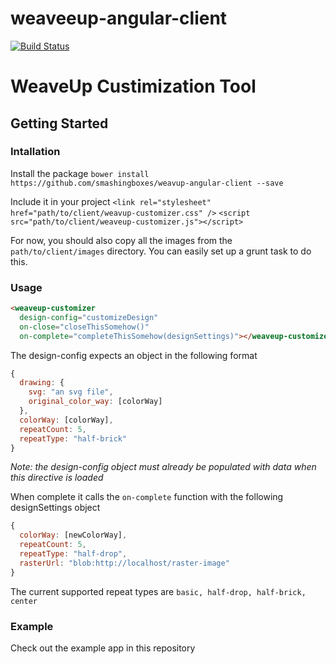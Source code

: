 weaveeup-angular-client
======================

[![Build Status](https://magnum.travis-ci.com/smashingboxes/weaveup-angular-client.svg?token=UXcjT4VgrwApWHZhXXAk&branch=master)](https://magnum.travis-ci.com/smashingboxes/weaveup-angular-client)

# WeaveUp Custimization Tool

## Getting Started

### Intallation

Install the package
`bower install https://github.com/smashingboxes/weavup-angular-client --save`

Include it in your project
`<link rel="stylesheet" href="path/to/client/weavup-customizer.css" />`
`<script src="path/to/client/weaveup-customizer.js"></script>`

For now, you should also copy all the images from the `path/to/client/images`
directory. You can easily set up a grunt task to do this.

### Usage

```html
<weaveup-customizer
  design-config="customizeDesign"
  on-close="closeThisSomehow()"
  on-complete="completeThisSomehow(designSettings)"></weaveup-customizer>
```

The design-config expects an object in the following format

```js
{
  drawing: {
    svg: "an svg file",
    original_color_way: [colorWay]
  },
  colorWay: [colorWay],
  repeatCount: 5,
  repeatType: "half-brick"
}
```

_Note: the design-config object must already be populated with data when this
directive is loaded_

When complete it calls the `on-complete` function with the following
designSettings object

```js
{
  colorWay: [newColorWay],
  repeatCount: 5,
  repeatType: "half-drop",
  rasterUrl: "blob:http://localhost/raster-image"
}
```

The current supported repeat types are `basic, half-drop, half-brick, center`

### Example
Check out the example app in this repository
